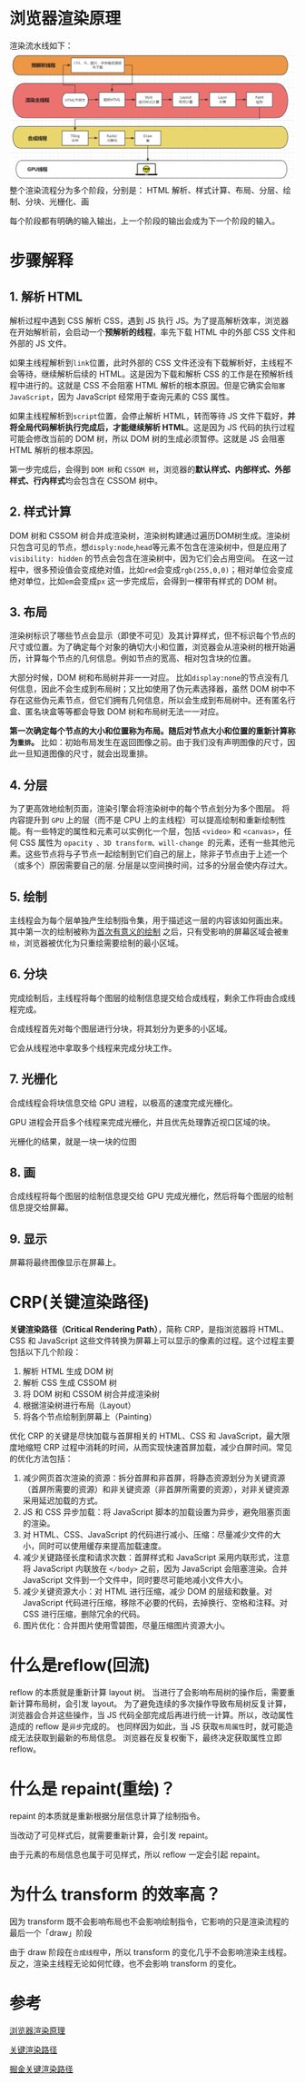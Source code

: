 # 浏览器渲染原理
渲染流水线如下：
![渲染流水线](./images/render.png)
整个渲染流程分为多个阶段，分别是： HTML 解析、样式计算、布局、分层、绘制、分块、光栅化、画

每个阶段都有明确的输入输出，上一个阶段的输出会成为下一个阶段的输入。
# 步骤解释

## 1. 解析 HTML
解析过程中遇到 CSS 解析 CSS，遇到 JS 执行 JS。为了提高解析效率，浏览器在开始解析前，会启动一个**预解析的线程**，率先下载 HTML 中的外部 CSS 文件和 外部的 JS 文件。

如果主线程解析到`link`位置，此时外部的 CSS 文件还没有下载解析好，主线程不会等待，继续解析后续的 HTML。这是因为下载和解析 CSS 的工作是在预解析线程中进行的。这就是 CSS 不会阻塞 HTML 解析的根本原因。但是它确实会`阻塞 JavaScript`，因为 JavaScript 经常用于查询元素的 CSS 属性。

如果主线程解析到`script`位置，会停止解析 HTML，转而等待 JS 文件下载好，**并将全局代码解析执行完成后，才能继续解析 HTML**。这是因为 JS 代码的执行过程可能会修改当前的 DOM 树，所以 DOM 树的生成必须暂停。这就是 JS 会阻塞 HTML 解析的根本原因。

第一步完成后，会得到 `DOM 树`和 `CSSOM 树`，浏览器的**默认样式、内部样式、外部样式、行内样式**均会包含在 CSSOM 树中。

## 2. 样式计算
DOM 树和 CSSOM 树合并成渲染树，渲染树构建通过遍历DOM树生成。渲染树只包含可见的节点，想`disply:node`,`head`等元素不包含在渲染树中，但是应用了`visibility: hidden` 的节点会包含在渲染树中，因为它们会占用空间。
在这一过程中，很多预设值会变成绝对值，比如`red`会变成`rgb(255,0,0)`；相对单位会变成绝对单位，比如`em`会变成`px`
这一步完成后，会得到一棵带有样式的 DOM 树。

## 3. 布局
渲染树标识了哪些节点会显示（即使不可见）及其计算样式，但不标识每个节点的尺寸或位置。为了确定每个对象的确切大小和位置，浏览器会从渲染树的根开始遍历，计算每个节点的几何信息。例如节点的宽高、相对包含块的位置。

大部分时候，DOM 树和布局树并非一一对应。
比如`display:none`的节点没有几何信息，因此不会生成到布局树；又比如使用了伪元素选择器，虽然 DOM 树中不存在这些伪元素节点，但它们拥有几何信息，所以会生成到布局树中。还有匿名行盒、匿名块盒等等都会导致 DOM 树和布局树无法一一对应。

**第一次确定每个节点的大小和位置称为布局。随后对节点大小和位置的重新计算称为`重排`。**
比如：初始布局发生在返回图像之前。由于我们没有声明图像的尺寸，因此一旦知道图像的尺寸，就会出现重排。

## 4. 分层
为了更高效地绘制页面，渲染引擎会将渲染树中的每个节点划分为多个图层。
将内容提升到 `GPU` 上的层（而不是 CPU 上的主线程）可以提高绘制和重新绘制性能。有一些特定的属性和元素可以实例化一个层，包括 `<video>` 和 `<canvas>`，任何 CSS 属性为 `opacity 、3D transform、will-change `的元素，还有一些其他元素。这些节点将与子节点一起绘制到它们自己的层上，除非子节点由于上述一个（或多个）原因需要自己的层. 分层是以空间换时间，过多的分层会使内存过大。

## 5. 绘制
主线程会为每个层单独产生绘制指令集，用于描述这一层的内容该如何画出来。
其中第一次的绘制被称为[首次有意义的绘制](https://developer.mozilla.org/zh-CN/docs/Glossary/First_meaningful_paint)
之后，只有受影响的屏幕区域会被`重绘`，浏览器被优化为只重绘需要绘制的最小区域。

## 6. 分块
完成绘制后，主线程将每个图层的绘制信息提交给合成线程，剩余工作将由合成线程完成。

合成线程首先对每个图层进行分块，将其划分为更多的小区域。

它会从线程池中拿取多个线程来完成分块工作。
## 7. 光栅化
合成线程会将块信息交给 GPU 进程，以极高的速度完成光栅化。

GPU 进程会开启多个线程来完成光栅化，并且优先处理靠近视口区域的块。

光栅化的结果，就是一块一块的位图

## 8. 画
合成线程将每个图层的绘制信息提交给 GPU 完成光栅化，然后将每个图层的绘制信息提交给屏幕。

## 9. 显示
屏幕将最终图像显示在屏幕上。
# CRP(关键渲染路径)

**关键渲染路径（Critical Rendering Path）**，简称 CRP，是指浏览器将 HTML、CSS 和 JavaScript 这些文件转换为屏幕上可以显示的像素的过程。这个过程主要包括以下几个阶段：

1. 解析 HTML 生成 DOM 树
2. 解析 CSS 生成 CSSOM 树
3. 将 DOM 树和 CSSOM 树合并成渲染树
4. 根据渲染树进行布局（Layout）
5. 将各个节点绘制到屏幕上（Painting）

优化 CRP 的关键是尽快加载与首屏相关的 HTML、CSS 和 JavaScript，最大限度地缩短 CRP 过程中消耗的时间，从而实现快速首屏加载，减少白屏时间。常见的优化方法包括：
1. 减少网页首次渲染的资源：拆分首屏和非首屏，将静态资源划分为关键资源（首屏所需要的资源）和非关键资源（非首屏所需要的资源），对非关键资源采用延迟加载的方式。
2. JS 和 CSS 异步加载：将 JavaScript 脚本的加载设置为异步，避免阻塞页面的渲染。
3. 对 HTML、CSS、JavaScript 的代码进行减小、压缩：尽量减少文件的大小，同时可以使用缓存来提高加载速度。
4. 减少关键路径长度和请求次数：首屏样式和 JavaScript 采用内联形式，注意将 JavaScript 内联放在 `</body>` 之前，因为 JavaScript 会阻塞渲染。合并 JavaScript 文件到一个文件中，同时要尽可能地减小文件大小。
5. 减少关键资源大小：对 HTML 进行压缩，减少 DOM 的层级和数量。对 JavaScript 代码进行压缩，移除不必要的代码，去掉换行、空格和注释。对 CSS 进行压缩，删除冗余的代码。
6. 图片优化：合并图片使用雪碧图，尽量压缩图片资源大小。


# 什么是reflow(回流)
reflow 的本质就是重新计算 layout 树。
当进行了会影响布局树的操作后，需要重新计算布局树，会引发 layout。
为了避免连续的多次操作导致布局树反复计算，浏览器会合并这些操作，当 JS 代码全部完成后再进行统一计算。所以，改动属性造成的 reflow 是`异步`完成的。
也同样因为如此，当 JS 获取`布局属性`时，就可能造成无法获取到最新的布局信息。
浏览器在反复权衡下，最终决定获取属性立即 reflow。
# 什么是 repaint(重绘)？

repaint 的本质就是重新根据分层信息计算了绘制指令。

当改动了可见样式后，就需要重新计算，会引发 repaint。

由于元素的布局信息也属于可见样式，所以 reflow 一定会引起 repaint。

# 为什么 transform 的效率高？

因为 transform 既不会影响布局也不会影响绘制指令，它影响的只是渲染流程的最后一个「draw」阶段

由于 draw 阶段在`合成线程`中，所以 transform 的变化几乎不会影响渲染主线程。反之，渲染主线程无论如何忙碌，也不会影响 transform 的变化。

# 参考
[浏览器渲染原理](https://developer.mozilla.org/zh-CN/docs/Web/Performance/How_browsers_work)

[关键渲染路径](https://developer.mozilla.org/zh-CN/docs/Web/Performance/Critical_rendering_path)

[掘金关键渲染路径](https://juejin.cn/post/7014365829672206367)
